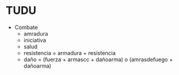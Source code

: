 # TUDU
+ Combate
	- amradura
	- iniciativa
	- salud
	- resistencia = armadura + resistencia
	- daño = (fuerza + armascc + dañoarma) o (amrasdefuego + dañoarma)